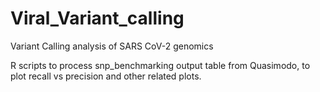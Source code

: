# Viral_Variant_calling
Variant Calling analysis of SARS CoV-2 genomics

R scripts to process snp_benchmarking output table from Quasimodo, to plot recall vs precision and other related plots.
